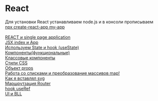 # React
Для установки React устанавливаем node.js[](https://nodejs.org/en/) и в консоли прописываем [npx create-react-app my-app](https://github.com/facebook/create-react-app#quick-overview)<br>
<br>
[REACT и single page application](https://github.com/Aquariids/Js-Ts-React-etc../blob/main/React/React%20single%20page%20app.md)<br>
[JSX,index и App](https://github.com/Aquariids/Js-Ts-React-etc../blob/main/React/JSX-indexjs-App.md)<br>
[Используем State и hook (useState)](https://github.com/Aquariids/Js-Ts-React-etc../blob/main/React/UseState.md)<br>
[Компоненты(функциональные)](https://github.com/Aquariids/Js-Ts-React-etc../blob/main/React/functionComponent.md)<br>
[Классовые компоненты](https://github.com/Aquariids/Js-Ts-React-etc../blob/main/React/Component-class.md)<br>
[Стили CSS](https://github.com/Aquariids/Js-Ts-React-etc../blob/main/React/css.md)<br>
[Объект props](https://github.com/Aquariids/Js-Ts-React-etc../blob/main/React/props.md)<br>
[Работа со списками и преобразование массивов map!](https://github.com/Aquariids/Js-Ts-React-etc../blob/main/React/array-react-Working%20with%20lists.md)<br>
[Как я вставлял svg]()<br>
[Маршрутзация Router]()<br>
[hook useRef]()<br>
[UI и BLL]()<br>
